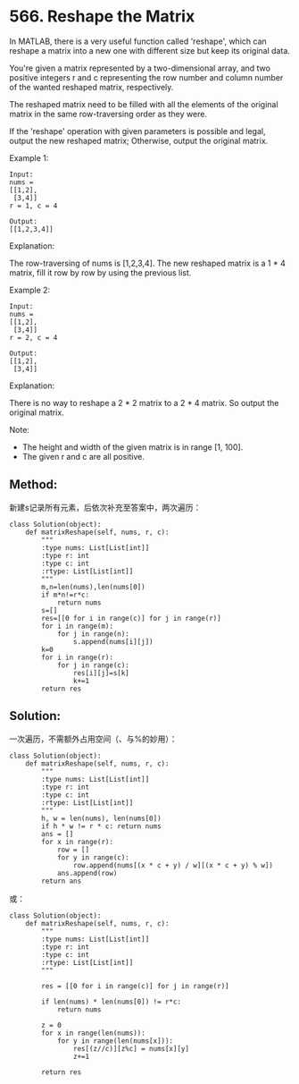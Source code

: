 # 566. Reshape the Matrix

In MATLAB, there is a very useful function called 'reshape', which can reshape a matrix into a new one with different size but keep its original data.

You're given a matrix represented by a two-dimensional array, and two positive integers r and c representing the row number and column number of the wanted reshaped matrix, respectively.

The reshaped matrix need to be filled with all the elements of the original matrix in the same row-traversing order as they were.

If the 'reshape' operation with given parameters is possible and legal, output the new reshaped matrix; Otherwise, output the original matrix.

Example 1:

    Input: 
    nums = 
    [[1,2],
     [3,4]]
    r = 1, c = 4
    
    Output: 
    [[1,2,3,4]]
    
Explanation:

The row-traversing of nums is [1,2,3,4]. The new reshaped matrix is a 1 * 4 matrix, fill it row by row by using the previous list.

Example 2:

    Input: 
    nums = 
    [[1,2],
     [3,4]]
    r = 2, c = 4
    
    Output: 
    [[1,2],
     [3,4]]
     
Explanation:

There is no way to reshape a 2 * 2 matrix to a 2 * 4 matrix. So output the original matrix.

Note:
- The height and width of the given matrix is in range [1, 100].
- The given r and c are all positive.

## Method:
新建s记录所有元素，后依次补充至答案中，两次遍历：

    class Solution(object):
        def matrixReshape(self, nums, r, c):
            """
            :type nums: List[List[int]]
            :type r: int
            :type c: int
            :rtype: List[List[int]]
            """
            m,n=len(nums),len(nums[0])
            if m*n!=r*c:
                return nums
            s=[]
            res=[[0 for i in range(c)] for j in range(r)]
            for i in range(m):
                for j in range(n):
                    s.append(nums[i][j])
            k=0
            for i in range(r):
                for j in range(c):
                    res[i][j]=s[k]
                    k+=1
            return res

## Solution:
一次遍历，不需额外占用空间（、与%的妙用）：

    class Solution(object):
        def matrixReshape(self, nums, r, c):
            """
            :type nums: List[List[int]]
            :type r: int
            :type c: int
            :rtype: List[List[int]]
            """
            h, w = len(nums), len(nums[0])
            if h * w != r * c: return nums
            ans = []
            for x in range(r):
                row = []
                for y in range(c):
                    row.append(nums[(x * c + y) / w][(x * c + y) % w])
                ans.append(row)
            return ans

或：

    class Solution(object):
        def matrixReshape(self, nums, r, c):
            """
            :type nums: List[List[int]]
            :type r: int
            :type c: int
            :rtype: List[List[int]]
            """
            
            res = [[0 for i in range(c)] for j in range(r)]
            
            if len(nums) * len(nums[0]) != r*c:
                return nums
            
            z = 0
            for x in range(len(nums)):
                for y in range(len(nums[x])):
                    res[(z//c)][z%c] = nums[x][y]
                    z+=1
                    
            return res
            